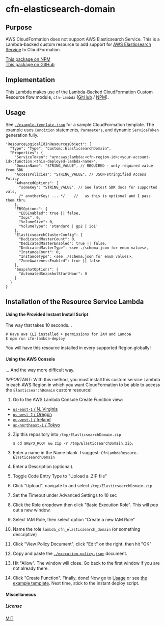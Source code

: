 
# cfn-elasticsearch-domain


## Purpose

AWS CloudFormation does not support AWS Elasticsearch Service. This is a Lambda-backed custom resource to add support for [AWS Elasticsearch Service](https://aws.amazon.com/elasticsearch-service/) to CloudFormation.

[This package on NPM](https://www.npmjs.com/package/cfn-elasticsearch-domain)  
[This package on GitHub](https://www.github.com/andrew-templeton/cfn-elasticsearch-domain)


## Implementation

This Lambda makes use of the Lambda-Backed CloudFormation Custom Resource flow module, `cfn-lambda` ([GitHub](https://github.com/andrew-templeton/cfn-lambda) / [NPM](https://www.npmjs.com/package/cfn-lambda)).


## Usage

  See [`./example.template.json`](./example.template.json) for a sample CloudFormation template. The example uses `Condition` statements, `Parameters`, and dynamic `ServiceToken` generation fully.


    "ResourceLogicalIdInResourcesObject": {
      "Type": "Type": "Custom::ElasticsearchDomain",
      "Properties": {
        "ServiceToken": "arn:aws:lambda:<cfn-region-id>:<your-account-id>:function:<this-deployed-lambda-name>",
        "DomainName": "STRING_VALUE", // REQUIRED - only required value from SDK
        "AccessPolicies": "STRING_VALUE", // JSON-stringified Access Policy
        "AdvancedOptions": {
          "someKey': "STRING_VALUE", // See latest SDK docs for supported vals,
          /* anotherKey: ... */    //   as this is optional and I pass them thru
        },
        "EBSOptions": {
          "EBSEnabled": true || false,
          "Iops": 0,
          "VolumeSize": 0,
          "VolumeType": 'standard | gp2 | io1'
        },
        "ElasticsearchClusterConfig": {
          "DedicatedMasterCount": 0,
          "DedicatedMasterEnabled": true || false,
          "DedicatedMasterType": <see ./schema.json for enum values>,
          "InstanceCount": 0,
          "InstanceType": <see ./schema.json for enum values>,
          "ZoneAwarenessEnabled": true || false
        },
        "SnapshotOptions": {
          "AutomatedSnapshotStartHour": 0
        }
      }
    }



## Installation of the Resource Service Lambda

#### Using the Provided Instant Install Script

The way that takes 10 seconds...

    # Have aws CLI installed + permissions for IAM and Lamdba
    $ npm run cfn-lambda-deploy


You will have this resource installed in every supported Region globally!


#### Using the AWS Console

... And the way more difficult way.

*IMPORTANT*: With this method, you must install this custom service Lambda in each AWS Region in which you want CloudFormation to be able to access the `ElasticsearchDomain` custom resource!

1. Go to the AWS Lambda Console Create Function view:
  - [`us-east-1` / N. Virginia](https://console.aws.amazon.com/lambda/home?region=us-east-1#/create?step=2)
  - [`us-west-2` / Oregon](https://console.aws.amazon.com/lambda/home?region=us-west-2#/create?step=2)
  - [`eu-west-1` / Ireland](https://console.aws.amazon.com/lambda/home?region=eu-west-1#/create?step=2)
  - [`ap-northeast-1` / Tokyo](https://console.aws.amazon.com/lambda/home?region=ap-northeast-1#/create?step=2)
2. Zip this repository into `/tmp/ElasticsearchDomain.zip`

    `$ cd $REPO_ROOT && zip -r /tmp/ElasticsearchDomain.zip;`

3. Enter a name in the Name blank. I suggest: `CfnLambdaResouce-ElasticsearchDomain`
4. Enter a Description (optional).
5. Toggle Code Entry Type to "Upload a .ZIP file"
6. Click "Upload", navigate to and select `/tmp/ElasticsearchDomain.zip`
7. Set the Timeout under Advanced Settings to 10 sec
8. Click the Role dropdown then click "Basic Execution Role". This will pop out a new window.
9. Select IAM Role, then select option "Create a new IAM Role"
10. Name the role `lambda_cfn_elasticsearch_domain` (or something descriptive)
11. Click "View Policy Document", click "Edit" on the right, then hit "OK"
12. Copy and paste the [`./execution-policy.json`](./execution-policy.json) document.
13. Hit "Allow". The window will close. Go back to the first window if you are not already there.
14. Click "Create Function". Finally, done! Now go to [Usage](#usage) or see [the example template](./example.template.json). Next time, stick to the instant deploy script.


#### Miscellaneous

##### License

[MIT](./License)

